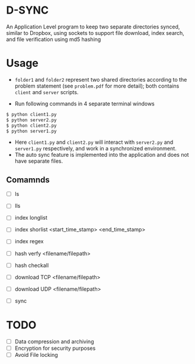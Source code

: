 # D-SYNC
An Application Level program to keep two separate directories synced, similar to Dropbox, using sockets to support file download, index search, and file verification using md5 hashing

# Usage
* ``folder1`` and ``folder2`` represent two shared directories according to the problem statement (see ``problem.pdf`` for more detail); both contains ``client`` and ``server`` scripts.

* Run following commands in 4 separate terminal windows

```bash
$ python client1.py
$ python server2.py
$ python client2.py
$ python server1.py
```

* Here ``client1.py`` and ``client2.py`` will interact with ``server2.py`` and ``server1.py`` respectively, and work in a synchronized environment. 
* The auto sync feature is implemented into the application and does not have separate files.

## Comamnds
- [ ] ls 
- [ ] lls
- [ ] index longlist
- [ ] index shorlist <start_time_stamp> <end_time_stamp>
- [ ] index regex <pattern>
- [ ] hash verfy <filename/filepath>
- [ ] hash checkall
- [ ] download TCP <filename/filepath>
- [ ] download UDP <filename/filepath>
- [ ] sync


# TODO

- [ ] Data compression and archiving
- [ ] Encryption for security purposes
- [ ] Avoid File locking 
